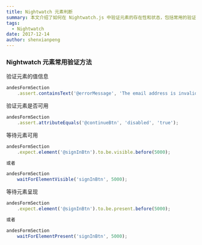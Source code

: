 ```yaml
---
title: Nightwatch 元素判断
summary: 本文介绍了如何在 Nightwatch.js 中验证元素的存在性和状态，包括常用的验证方法和示例代码。
tags:
  - Nightwatch
date: 2017-12-14
author: shenxianpeng
---
```


### Nightwatch 元素常用验证方法

验证元素的值信息


```javascript
andesFormSection
    .assert.containsText('@errorMessage', 'The email address is invalid.')
```

验证元素是否可用

```javascript
andesFormSection
    .assert.attributeEquals('@continueBtn', 'disabled', 'true');
```

等待元素可用

```javascript
andesFormSection
    .expect.element('@signInBtn').to.be.visible.before(5000);

或者

andesFormSection
    waitForElementVisible('signInBtn', 5000);
```

等待元素呈现

```javascript
andesFormSection
    .expect.element('@signInBtn').to.be.present.before(5000);

或者

andesFormSection
    waitForElementPresent('signInBtn', 5000);
```
